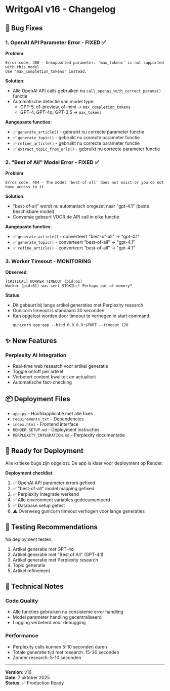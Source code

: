 # WritgoAI v16 - Changelog

## 🐛 Bug Fixes

### 1. OpenAI API Parameter Error - FIXED ✅
**Problem**: 
```
Error code: 400 - Unsupported parameter: 'max_tokens' is not supported with this model. 
Use 'max_completion_tokens' instead.
```

**Solution**:
- Alle OpenAI API calls gebruiken nu `call_openai_with_correct_params()` functie
- Automatische detectie van model type:
  - GPT-5, o1-preview, o1-mini → `max_completion_tokens`
  - GPT-4, GPT-4o, GPT-3.5 → `max_tokens`

**Aangepaste functies**:
- ✅ `generate_article()` - gebruikt nu correcte parameter functie
- ✅ `generate_topic()` - gebruikt nu correcte parameter functie  
- ✅ `refine_article()` - gebruikt nu correcte parameter functie
- ✅ `extract_topic_from_urls()` - gebruikt nu correcte parameter functie

### 2. "Best of All" Model Error - FIXED ✅
**Problem**:
```
Error code: 404 - The model 'best-of-all' does not exist or you do not have access to it.
```

**Solution**:
- "best-of-all" wordt nu automatisch omgezet naar "gpt-4.1" (beste beschikbare model)
- Conversie gebeurt VOOR de API call in elke functie

**Aangepaste functies**:
- ✅ `generate_article()` - converteert "best-of-all" → "gpt-4.1"
- ✅ `generate_topic()` - converteert "best-of-all" → "gpt-4.1"
- ✅ `refine_article()` - converteert "best-of-all" → "gpt-4.1"

### 3. Worker Timeout - MONITORING
**Observed**:
```
[CRITICAL] WORKER TIMEOUT (pid:61)
Worker (pid:61) was sent SIGKILL! Perhaps out of memory?
```

**Status**: 
- Dit gebeurt bij lange artikel generaties met Perplexity research
- Gunicorn timeout is standaard 30 seconden
- Kan opgelost worden door timeout te verhogen in start command:
  ```
  gunicorn app:app --bind 0.0.0.0:$PORT --timeout 120
  ```

## ✨ New Features

### Perplexity AI Integration
- Real-time web research voor artikel generatie
- Toggle on/off per artikel
- Verbetert content kwaliteit en actualiteit
- Automatische fact-checking

## 📦 Deployment Files

- `app.py` - Hoofdapplicatie met alle fixes
- `requirements.txt` - Dependencies
- `index.html` - Frontend interface
- `RENDER_SETUP.md` - Deployment instructies
- `PERPLEXITY_INTEGRATION.md` - Perplexity documentatie

## 🚀 Ready for Deployment

Alle kritieke bugs zijn opgelost. De app is klaar voor deployment op Render.

**Deployment checklist**:
1. ✅ OpenAI API parameter errors gefixed
2. ✅ "best-of-all" model mapping gefixed
3. ✅ Perplexity integratie werkend
4. ✅ Alle environment variables gedocumenteerd
5. ✅ Database setup getest
6. ⚠️ Overweeg gunicorn timeout verhogen voor lange generaties

## 📝 Testing Recommendations

Na deployment testen:
1. Artikel generatie met GPT-4o
2. Artikel generatie met "Best of All" (GPT-4.1)
3. Artikel generatie met Perplexity research
4. Topic generatie
5. Artikel refinement

## 🔧 Technical Notes

### Code Quality
- Alle functies gebruiken nu consistente error handling
- Model parameter handling gecentraliseerd
- Logging verbeterd voor debugging

### Performance
- Perplexity calls kunnen 5-10 seconden duren
- Totale generatie tijd met research: 15-30 seconden
- Zonder research: 5-10 seconden

---

**Version**: v16  
**Date**: 7 oktober 2025  
**Status**: ✅ Production Ready
